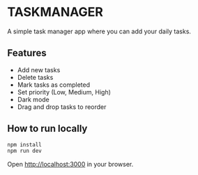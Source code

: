 # TASKMANAGER

A simple task manager app where you can add your daily tasks.

## Features
- Add new tasks
- Delete tasks
- Mark tasks as completed
- Set priority (Low, Medium, High)
- Dark mode
- Drag and drop tasks to reorder

## How to run locally
```bash
npm install
npm run dev
```

Open [http://localhost:3000](http://localhost:3000) in your browser.
